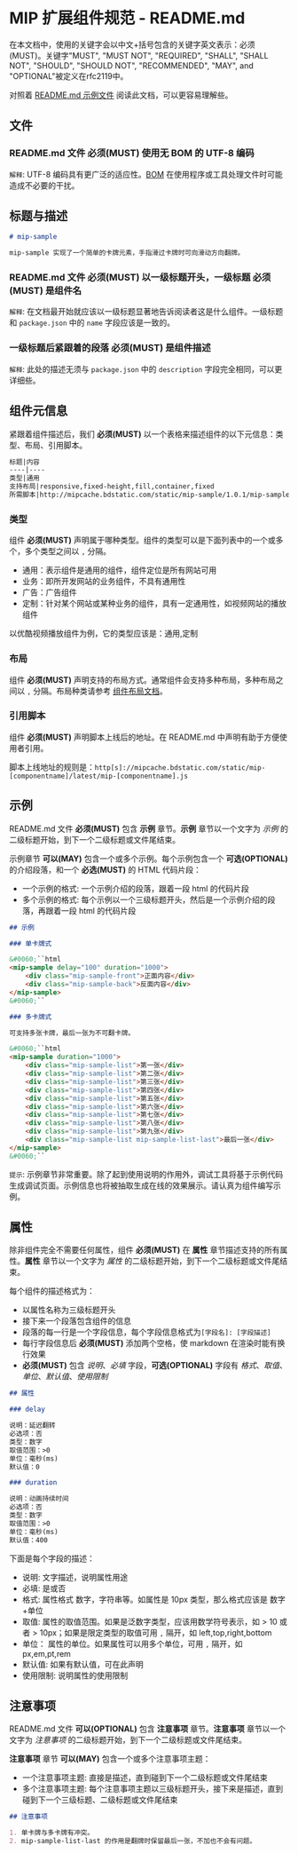 MIP 扩展组件规范 - README.md
==============

在本文档中，使用的关键字会以中文+括号包含的关键字英文表示：必须(MUST)。关键字"MUST", "MUST NOT", "REQUIRED", "SHALL", "SHALL NOT", "SHOULD", "SHOULD NOT", "RECOMMENDED", "MAY", and "OPTIONAL"被定义在rfc2119中。

对照着 [README.md 示例文件](https://raw.githubusercontent.com/mipengine/mip-extensions/master/mip-sample/README.md) 阅读此文档，可以更容易理解些。

文件
----

### README.md 文件 **必须(MUST)** 使用无 BOM 的 UTF-8 编码

`解释`: UTF-8 编码具有更广泛的适应性。[BOM](https://en.wikipedia.org/wiki/Byte_order_mark) 在使用程序或工具处理文件时可能造成不必要的干扰。


标题与描述
----

```markdown
# mip-sample

mip-sample 实现了一个简单的卡牌元素，手指滑过卡牌时可向滑动方向翻牌。
```

### README.md 文件 **必须(MUST)** 以一级标题开头，一级标题 **必须(MUST)** 是组件名

`解释`: 在文档最开始就应该以一级标题显著地告诉阅读者这是什么组件。一级标题和 `package.json` 中的 `name` 字段应该是一致的。


### 一级标题后紧跟着的段落 **必须(MUST)** 是组件描述

`解释`: 此处的描述无须与 `package.json` 中的 `description` 字段完全相同，可以更详细些。


组件元信息
----

紧跟着组件描述后，我们 **必须(MUST)** 以一个表格来描述组件的以下元信息：类型、布局、引用脚本。

```markdown
标题|内容
----|----
类型|通用
支持布局|responsive,fixed-height,fill,container,fixed
所需脚本|http://mipcache.bdstatic.com/static/mip-sample/1.0.1/mip-sample.js
```

### 类型

组件 **必须(MUST)** 声明属于哪种类型。组件的类型可以是下面列表中的一个或多个，多个类型之间以 `,` 分隔。

- 通用：表示组件是通用的组件，组件定位是所有网站可用
- 业务：即所开发网站的业务组件，不具有通用性 
- 广告：广告组件
- 定制：针对某个网站或某种业务的组件，具有一定通用性，如视频网站的播放组件

以优酷视频播放组件为例，它的类型应该是：通用,定制


### 布局

组件 **必须(MUST)** 声明支持的布局方式。通常组件会支持多种布局，多种布局之间以 `,` 分隔。布局种类请参考 [组件布局文档](https://www.mipengine.org/doc/4-widget/1-widgetlayout.html)。


### 引用脚本

组件 **必须(MUST)** 声明脚本上线后的地址。在 README.md 中声明有助于方便使用者引用。

脚本上线地址的规则是：`http[s]://mipcache.bdstatic.com/static/mip-[componentname]/latest/mip-[componentname].js`


示例
----

README.md 文件 **必须(MUST)** 包含 **示例** 章节。**示例** 章节以一个文字为 *示例* 的二级标题开始，到下一个二级标题或文件尾结束。

示例章节 **可以(MAY)** 包含一个或多个示例。每个示例包含一个 **可选(OPTIONAL)** 的介绍段落，和一个 **必选(MUST)** 的 HTML 代码片段：

- 一个示例的格式: 一个示例介绍的段落，跟着一段 html 的代码片段
- 多个示例的格式: 每个示例以一个三级标题开头，然后是一个示例介绍的段落，再跟着一段 html 的代码片段

```markdown
## 示例

### 单卡牌式

&#0060;``html
<mip-sample delay="100" duration="1000">
    <div class="mip-sample-front">正面内容</div>
    <div class="mip-sample-back">反面内容</div>
</mip-sample>
&#0060;``

### 多卡牌式

可支持多张卡牌，最后一张为不可翻卡牌。

&#0060;``html
<mip-sample duration="1000">
    <div class="mip-sample-list">第一张</div>
    <div class="mip-sample-list">第二张</div>
    <div class="mip-sample-list">第三张</div>
    <div class="mip-sample-list">第四张</div>
    <div class="mip-sample-list">第五张</div>
    <div class="mip-sample-list">第六张</div>
    <div class="mip-sample-list">第七张</div>
    <div class="mip-sample-list">第八张</div>
    <div class="mip-sample-list">第九张</div>
    <div class="mip-sample-list mip-sample-list-last">最后一张</div>
</mip-sample>
&#0060;``
```

`提示`: 示例章节非常重要。除了起到使用说明的作用外，调试工具将基于示例代码生成调试页面。示例信息也将被抽取生成在线的效果展示。请认真为组件编写示例。


属性
----

除非组件完全不需要任何属性，组件 **必须(MUST)** 在 **属性** 章节描述支持的所有属性。**属性** 章节以一个文字为 *属性* 的二级标题开始，到下一个二级标题或文件尾结束。

每个组件的描述格式为：

- 以属性名称为三级标题开头
- 接下来一个段落包含组件的信息
- 段落的每一行是一个字段信息，每个字段信息格式为`[字段名]: [字段描述]`
- 每行字段信息后 **必须(MUST)** 添加两个空格，使 markdown 在渲染时能有换行效果
- **必须(MUST)** 包含 *说明*、*必填* 字段，**可选(OPTIONAL)** 字段有 *格式*、*取值*、*单位*、*默认值*、*使用限制*

```markdown
## 属性

### delay

说明：延迟翻转  
必选项：否  
类型：数字  
取值范围：>0  
单位：毫秒(ms)  
默认值：0  

### duration

说明：动画持续时间  
必选项：否  
类型：数字  
取值范围：>0  
单位：毫秒(ms)  
默认值：400  
```

下面是每个字段的描述：

- 说明: 文字描述，说明属性用途
- 必填: 是或否
- 格式: 属性格式 数字，字符串等。如属性是 10px 类型，那么格式应该是 数字+单位
- 取值: 属性的取值范围。如果是泛数字类型，应该用数学符号表示，如 > 10 或者 > 10px；如果是限定类型的取值可用 `,` 隔开，如 left,top,right,bottom
- 单位： 属性的单位。如果属性可以用多个单位，可用 `,` 隔开，如 px,em,pt,rem
- 默认值: 如果有默认值，可在此声明
- 使用限制: 说明属性的使用限制

注意事项
------

README.md 文件 **可以(OPTIONAL)** 包含 **注意事项** 章节。**注意事项** 章节以一个文字为 *注意事项* 的二级标题开始，到下一个二级标题或文件尾结束。

**注意事项** 章节 **可以(MAY)** 包含一个或多个注意事项主题：

- 一个注意事项主题: 直接是描述，直到碰到下一个二级标题或文件尾结束
- 多个注意事项主题: 每个注意事项主题以三级标题开头，接下来是描述，直到碰到下一个三级标题、二级标题或文件尾结束

```markdown
## 注意事项

1. 单卡牌与多卡牌有冲突。
2. mip-sample-list-last 的作用是翻牌时保留最后一张，不加也不会有问题。
```
